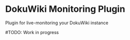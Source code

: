 # DokuWiki Monitoring Plugin
Plugin for live-monitoring your DokuWiki instance

#TODO: Work in progress